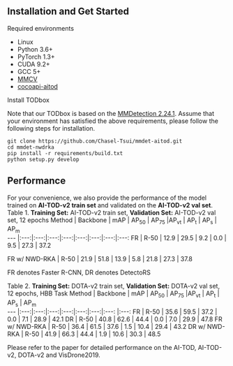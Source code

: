 ## Installation and Get Started

Required environments
* Linux
* Python 3.6+
* PyTorch 1.3+
* CUDA 9.2+
* GCC 5+
* [MMCV](https://mmcv.readthedocs.io/en/latest/#installation)
* [cocoapi-aitod](https://github.com/jwwangchn/cocoapi-aitod)


Install TODbox

Note that our TODbox is based on the [MMDetection 2.24.1](https://github.com/open-mmlab/mmdetection). Assume that your environment has satisfied the above requirements, please follow the following steps for installation.

```shell script
git clone https://github.com/Chasel-Tsui/mmdet-aitod.git
cd mmdet-nwdrka
pip install -r requirements/build.txt
python setup.py develop
```

## Performance

For your convenience, we also provide the performance of the model trained on **AI-TOD-v2 train set** and validated on the **AI-TOD-v2 val set**. 
Table 1. **Training Set:** AI-TOD-v2 train set, **Validation Set:** AI-TOD-v2 val set, 12 epochs
Method | Backbone | mAP | AP<sub>50</sub> | AP<sub>75</sub> |AP<sub>vt</sub> | AP<sub>t</sub>  | AP<sub>s</sub>  | AP<sub>m</sub>  
--- |:---:|:---:|:---:|:---:|:---:|:---:|:---:|:---:
FR | R-50 | 12.9 | 29.5 | 9.2 | 0.0 | 9.5 | 27.3 | 37.2 
<!-- DR | R-50 | 16.1 | 35.5 | 12.5 | 0.1 | 12.6 | 28.3 | 40.0-->
FR w/ NWD-RKA | R-50 | 21.9 | 51.8 | 13.9 | 5.8 | 21.8 | 27.3 | 37.8 
<!-- DR w/ NWD-RKA | R-50 | 24.7 | 57.4 | 17.1 | 9.7 | 24.2 | 29.3 | 39.3 -->
FR denotes Faster R-CNN, DR denotes DetectoRS

Table 2.  **Training Set:** DOTA-v2 train set, **Validation Set:** DOTA-v2 val set, 12 epochs, HBB Task
Method | Backbone | mAP | AP<sub>50</sub> | AP<sub>75</sub> |AP<sub>vt</sub> | AP<sub>t</sub>  | AP<sub>s</sub>  | AP<sub>m</sub>  
--- |:---:|:---:|:---:|:---:|:---:|:---:|:---: |:---:
FR | R-50 | 35.6 | 59.5 | 37.2 | 0.0 | 7.1 | 28.9 | 42.1 
DR | R-50 | 40.8 | 62.6 | 44.4 | 0.0 | 7.0 | 29.9 | 47.8 
FR w/ NWD-RKA | R-50 | 36.4 | 61.5 | 37.6 | 1.5 | 10.4 | 29.4 | 43.2 
DR w/ NWD-RKA | R-50 | 41.9 | 66.3 | 44.4 | 1.9 | 10.6 | 30.3 | 48.5 



Please refer to the paper for detailed performance on the AI-TOD, AI-TOD-v2, DOTA-v2 and VisDrone2019.
